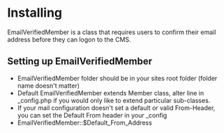 # Installing

EmailVerifiedMember is a class that requires users to confirm their email address before they can logon to the CMS.

## Setting up EmailVerifiedMember

 * EmailVerifiedMember folder should be in your sites root folder (folder name doesn't matter)
 * Default EmailVerifiedMember extends Member class, alter line in _config.php if you would only like to extend particular sub-classes.
 * If your mail configuration doesn't set a default or valid From-Header, you can set the Default From header in your _config
 * EmailVerifiedMember::$Default_From_Address 

